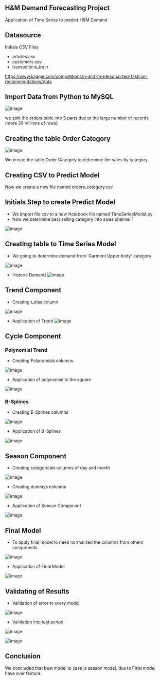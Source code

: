 
## H&M Demand Forecasting Project
Application of Time Series to predict H&M Demand

## Datasource
Initials CSV Files
* articles.csv
* customers.csv
* transactions_train

https://www.kaggle.com/competitions/h-and-m-personalized-fashion-recommendations/data

## Import Data from Python to MySQL

![image](https://user-images.githubusercontent.com/29828029/204364486-7212c646-ea18-43de-b3fa-6be9b3a9346f.png)

we split the orders table into 3 parts due to the large number of records (more 30 millions of rows)

## Creating the table Order Category

![image](https://user-images.githubusercontent.com/29828029/204366684-92254d3c-2916-4897-b696-f85e794b79b0.png)

We create the table Order Category to determine the sales by category.

## Creating CSV to Predict Model
Now we create a new file named orders_category.csv

## Initials Step to create Predict Model

* We Import file csv to a new Notebook file named TimeSeriesModel.py
* Now we determine best selling category into sales channel 1

![image](https://user-images.githubusercontent.com/29828029/204366832-c057e995-adf5-4887-90bd-fb63d5b837ba.png)

## Creating table to Time Series Model

* We going to determine demand from 'Garment Upper body' category

![image](https://user-images.githubusercontent.com/29828029/204369249-df54eaa6-ef1e-432b-a68a-ec567212b3ab.png)

* Historic Demand
![image](https://user-images.githubusercontent.com/29828029/204369349-70742c9a-9757-4c08-8ca4-7dd2b54e8870.png)

## Trend Component

* Creating t_dias column

![image](https://user-images.githubusercontent.com/29828029/204369723-e2826120-a610-434c-931d-21c16a1d72a8.png)

* Application of Trend
![image](https://user-images.githubusercontent.com/29828029/204370061-1d7fc491-39ca-4cdf-9094-84fe40db2181.png)

## Cycle Component

### Polynomial Trend
* Creating Polynomials columns

![image](https://user-images.githubusercontent.com/29828029/204370852-555786ac-771c-4c71-98d0-9a5ef61ff0da.png)

* Application of polynomial to the square

![image](https://user-images.githubusercontent.com/29828029/204370947-99210f9c-c169-4a01-b0e0-24829250f0f0.png)

### B-Splines
* Creating B-Splines columns

![image](https://user-images.githubusercontent.com/29828029/204371536-d3734d37-0d75-4642-9f92-472868b2c75b.png)

* Application of B-Splines

![image](https://user-images.githubusercontent.com/29828029/204372090-c4bfe2b4-23ac-4674-b5b6-c71c21eef499.png)

## Season Component 

* Creating categoricals columns of day and month

![image](https://user-images.githubusercontent.com/29828029/204372336-7164565c-f28a-4613-8335-61109fe9e0ca.png)

* Creating dummys columns 

![image](https://user-images.githubusercontent.com/29828029/204372472-6eebf9b9-bfde-445b-a973-88956cf16c2a.png)

* Application of Season Component

![image](https://user-images.githubusercontent.com/29828029/204372653-7e76ccbb-8043-4e17-a2bb-177e5fc967a5.png)

## Final Model

* To apply final model to need normalized the columns from others components

![image](https://user-images.githubusercontent.com/29828029/204373204-e0d4650b-1ec5-41de-b408-7a1b2513a1a5.png)

* Application of Final Model

![image](https://user-images.githubusercontent.com/29828029/204373327-a160cff3-4d72-433c-88c8-ff35b5252ec7.png)

## Validating of Results

* Validation of error to every model

![image](https://user-images.githubusercontent.com/29828029/204373594-2162bfac-5634-4a2d-b96e-af6de69ca476.png)

* Validation into test period 

![image](https://user-images.githubusercontent.com/29828029/204373693-50201e37-7fed-4da3-8b9f-9a1c4e4b2c79.png)

![image](https://user-images.githubusercontent.com/29828029/204373746-ae031dee-8fa5-4828-8179-309f2000ac2d.png)

## Conclusion

We concluded that best model to case is season model, due to Final model have over feature





